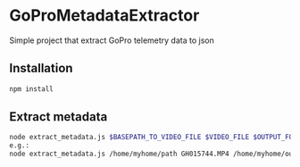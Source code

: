 # GoProMetadataExtractor
Simple project that extract GoPro telemetry data to json

## Installation

``` bash
npm install
```

## Extract metadata
``` bash
node extract_metadata.js $BASEPATH_TO_VIDEO_FILE $VIDEO_FILE $OUTPUT_FOLDER
e.g.: 
node extract_metadata.js /home/myhome/path GH015744.MP4 /home/myhome/output_json_path
```